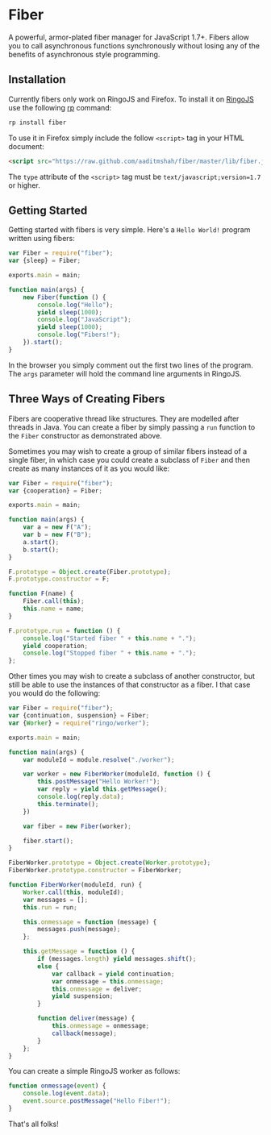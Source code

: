 # Fiber #

A powerful, armor-plated fiber manager for JavaScript 1.7+. Fibers allow you to call asynchronous functions synchronously without losing any of the benefits of asynchronous style programming.

## Installation ##

Currently fibers only work on RingoJS and Firefox. To install it on [RingoJS](http://ringojs.org/ "Home - RingoJS") use the following [rp](https://github.com/grob/rp "grob/rp") command:

```bash
rp install fiber
```

To use it in Firefox simply include the follow `<script>` tag in your HTML document:

```html
<script src="https://raw.github.com/aaditmshah/fiber/master/lib/fiber.js" type="text/javascript;version=1.7"></script>
```

The `type` attribute of the `<script>` tag must be `text/javascript;version=1.7` or higher.

## Getting Started ##

Getting started with fibers is very simple. Here's a `Hello World!` program written using fibers:

```javascript
var Fiber = require("fiber");
var {sleep} = Fiber;

exports.main = main;

function main(args) {
    new Fiber(function () {
        console.log("Hello");
        yield sleep(1000);
        console.log("JavaScript");
        yield sleep(1000);
        console.log("Fibers!");
    }).start();
}
```

In the browser you simply comment out the first two lines of the program. The `args` parameter will hold the command line arguments in RingoJS.

## Three Ways of Creating Fibers ##

Fibers are cooperative thread like structures. They are modelled after threads in Java. You can create a fiber by simply passing a `run` function to the `Fiber` constructor as demonstrated above.

Sometimes you may wish to create a group of similar fibers instead of a single fiber, in which case you could create a subclass of `Fiber` and then create as many instances of it as you would like:

```javascript
var Fiber = require("fiber");
var {cooperation} = Fiber;

exports.main = main;

function main(args) {
    var a = new F("A");
    var b = new F("B");
    a.start();
    b.start();
}

F.prototype = Object.create(Fiber.prototype);
F.prototype.constructor = F;

function F(name) {
    Fiber.call(this);
    this.name = name;
}

F.prototype.run = function () {
    console.log("Started fiber " + this.name + ".");
    yield cooperation;
    console.log("Stopped fiber " + this.name + ".");
};
```

Other times you may wish to create a subclass of another constructor, but still be able to use the instances of that constructor as a fiber. I that case you would do the following:

```javascript
var Fiber = require("fiber");
var {continuation, suspension} = Fiber;
var {Worker} = require("ringo/worker");

exports.main = main;

function main(args) {
    var moduleId = module.resolve("./worker");

    var worker = new FiberWorker(moduleId, function () {
        this.postMessage("Hello Worker!");
        var reply = yield this.getMessage();
        console.log(reply.data);
        this.terminate();
    })

    var fiber = new Fiber(worker);

    fiber.start();
}

FiberWorker.prototype = Object.create(Worker.prototype);
FiberWorker.prototype.constructor = FiberWorker;

function FiberWorker(moduleId, run) {
    Worker.call(this, moduleId);
    var messages = [];
    this.run = run;

    this.onmessage = function (message) {
        messages.push(message);
    };

    this.getMessage = function () {
        if (messages.length) yield messages.shift();
        else {
            var callback = yield continuation;
            var onmessage = this.onmessage;
            this.onmessage = deliver;
            yield suspension;
        }

        function deliver(message) {
            this.onmessage = onmessage;
            callback(message);
        }
    };
}
```

You can create a simple RingoJS worker as follows:

```javascript
function onmessage(event) {
    console.log(event.data);
    event.source.postMessage("Hello Fiber!");
}
```

That's all folks!
